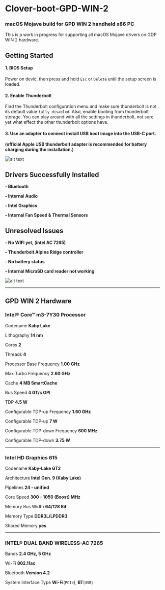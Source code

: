 # Clover-boot-GPD-WIN-2
### macOS Mojave build for GPD WIN 2 handheld x86 PC

This is a work in progress for supporting all macOS Mojave drivers on GDP WIN 2 hardware.

## Getting Started
  #### 1. BIOS Setup
  Power on devic, then press and hold `Esc` or `Delete` until the setup screen is loaded.
  #### 2. Enable Thunderbolt
  Find the Thunderbolt configuration menu and make sure thunderbolt is not its default value `fully disabled`.
  Also, enable booting from thunderbolt storage. You can play around with all the settings in thunderbolt, not sure 
  yet what effect the other thunderbolt options have.
  #### 3. Use an adapter to connect install USB boot image into the USB-C port. 
  **(official Apple USB thunderbolt adapter is recommended for battery charging during the installation.)**

![alt text](https://raw.githubusercontent.com/MattAndrzejczuk/Clover-boot-GPD-WIN-2-/master/GPDinstalldemo.jpg)



## Drivers Successfully Installed
**- Bluetooth**

**- Internal Audio**

**- Intel Graphics**

**- Internal Fan Speed & Thermal Sensors**

## Unresolved Issues 
**- No WIFI yet, (intel AC 7265)**

**- Thunderbolt Alpine Ridge controller**


**- No battery status**


**- Internal MicroSD card reader not working**


![alt text](https://raw.githubusercontent.com/MattAndrzejczuk/Clover-boot-GPD-WIN-2-/master/DEMO.jpeg)

___

## GPD WIN 2 Hardware 

### Intel® Core™ m3-7Y30 Processor
Codename **Kaby Lake**

Lithography **14 nm**

Cores **2**

Threads **4** 

Processor Base Frequency **1.00 GHz**

Max Turbo Frequency **2.60 GHz**

Cache **4 MB SmartCache**

Bus Speed **4 GT/s OPI**

TDP **4.5 W**

Configurable TDP-up Frequency **1.60 GHz**

Configurable TDP-up **7 W**

Configurable TDP-down Frequency **600 MHz**

Configurable TDP-down **3.75 W**

___

### Intel HD Graphics 615
Codename	**Kaby-Lake GT2**

Architecture	**Intel Gen. 9 (Kaby Lake)**

Pipelines	**24 - unified**

Core Speed	**300 - 1050 (Boost) MHz**

Memory Bus Width	**64/128 Bit**

Memory Type	**DDR3L/LPDDR3**

Shared Memory	**yes**

___

### INTEL® DUAL BAND WIRELESS-AC 7265

Bands **2.4 GHz, 5 GHz**

Wi-Fi **802.11ac**

Bluetooth **Version 4.2**

System Interface Type **Wi-Fi**(``PCIe``), **BT**(``USB``)





